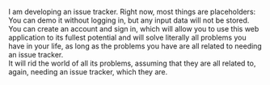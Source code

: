 I am developing an issue tracker.
Right now, most things are placeholders: <br />
    You can demo it without logging in, but any input data will not be stored. <br />
    You can create an account and sign in, which will allow you to use this web application to its fullest potential and will solve literally all problems you have in your life, as long as the problems you have are all related to needing an issue tracker. <br />
    It will rid the world of all its problems, assuming that they are all related to, again, needing an issue tracker, which they are. <br />